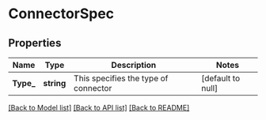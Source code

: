 # ConnectorSpec

## Properties
Name | Type | Description | Notes
------------ | ------------- | ------------- | -------------
**Type_** | **string** | This specifies the type of connector | [default to null]

[[Back to Model list]](../README.md#documentation-for-models) [[Back to API list]](../README.md#documentation-for-api-endpoints) [[Back to README]](../README.md)

